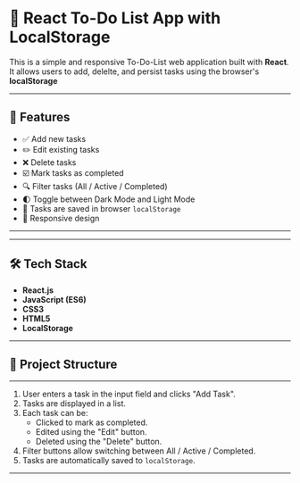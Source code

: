 

#  📝 React To-Do List App with LocalStorage

This is a simple and responsive To-Do-List web application built with **React**.
It allows users to add, delelte, and persist tasks using the browser's **localStorage**


---
## 🚀 Features
- ✅ Add new tasks
- ✏️ Edit existing tasks
- ❌ Delete tasks
- ☑️ Mark tasks as completed
- 🔍 Filter tasks (All / Active / Completed)
- 🌓 Toggle between Dark Mode and Light Mode
- 💾 Tasks are saved in browser `localStorage`
- 📱 Responsive design

---

---

## 🛠️ Tech Stack

- **React.js**
- **JavaScript (ES6)**
- **CSS3**
- **HTML5**
- **LocalStorage**

---

## 📁 Project Structure
----
1. User enters a task in the input field and clicks "Add Task".
2. Tasks are displayed in a list.
3. Each task can be:
   - Clicked to mark as completed.
   - Edited using the "Edit" button.
   - Deleted using the "Delete" button.
4. Filter buttons allow switching between All / Active / Completed.
5. Tasks are automatically saved to `localStorage`.
----

